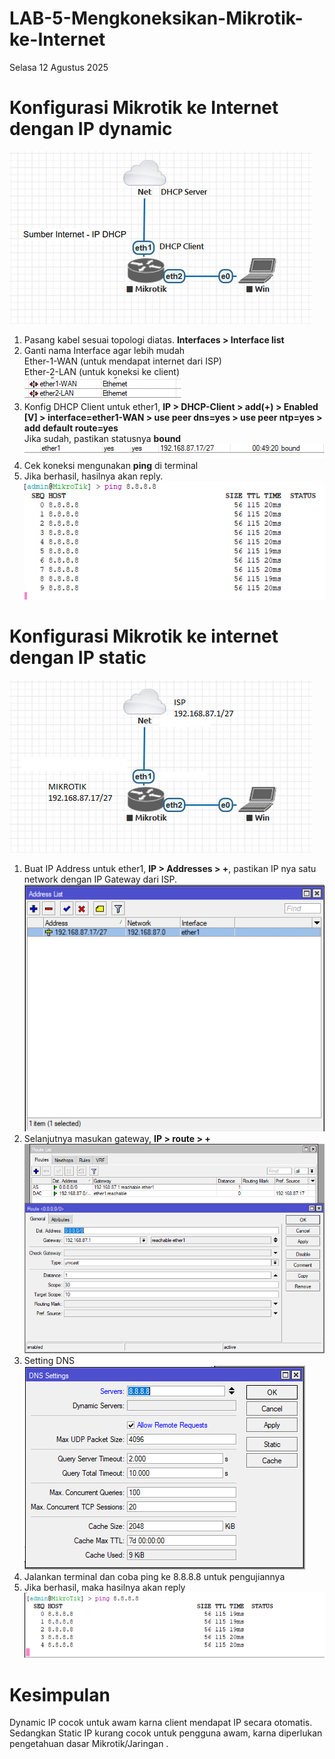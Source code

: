 # LAB-5-Mengkoneksikan-Mikrotik-ke-Internet
Selasa 12 Agustus 2025
  
# Konfigurasi Mikrotik ke Internet dengan IP dynamic  
![topo](topo.png)  
  1. Pasang kabel sesuai topologi diatas. **Interfaces > Interface list**  
  2. Ganti nama Interface agar lebih mudah  
     Ether-1-WAN (untuk mendapat internet dari ISP)  
     Ether-2-LAN (untuk koneksi ke client)  
![b](rename.PNG)  
  4. Konfig DHCP Client untuk ether1, **IP > DHCP-Client > add(+) > Enabled [V] > interface=ether1-WAN > use peer dns=yes > use peer ntp=yes > add default route=yes**  
     Jika sudah, pastikan statusnya **bound**  
![c](bond.PNG)  
  5. Cek koneksi mengunakan **ping** di terminal  
  6. Jika berhasil, hasilnya akan reply.  
![g](ping.PNG)  

#  Konfigurasi Mikrotik ke internet dengan IP static   
![t](topoly.png)
  1. Buat IP Address untuk ether1, **IP > Addresses > +**, pastikan IP nya satu network dengan IP Gateway dari ISP.  
     ![ipaddress](ipg.PNG)  
  2. Selanjutnya masukan gateway, **IP > route > +**  
     ![gerbang](gerbangs.PNG)  
  3. Setting DNS  
     ![j](dns.PNG)  
  5. Jalankan terminal dan coba ping ke 8.8.8.8 untuk pengujiannya  
  6. Jika berhasil, maka hasilnya akan reply  
     ![h](berhasil.PNG)  

# Kesimpulan
  Dynamic IP cocok untuk awam karna client mendapat IP secara otomatis. Sedangkan Static IP kurang cocok untuk pengguna awam, karna diperlukan pengetahuan dasar Mikrotik/Jaringan .
